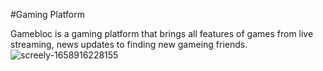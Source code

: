 #Gaming Platform

Gamebloc is a gaming platform that brings all features of games from live streaming, news updates to finding new gameing friends.
![screely-1658916228155](https://user-images.githubusercontent.com/91434033/181222233-c59ffb48-9b65-45e6-a79d-1c2d624425a4.png)
